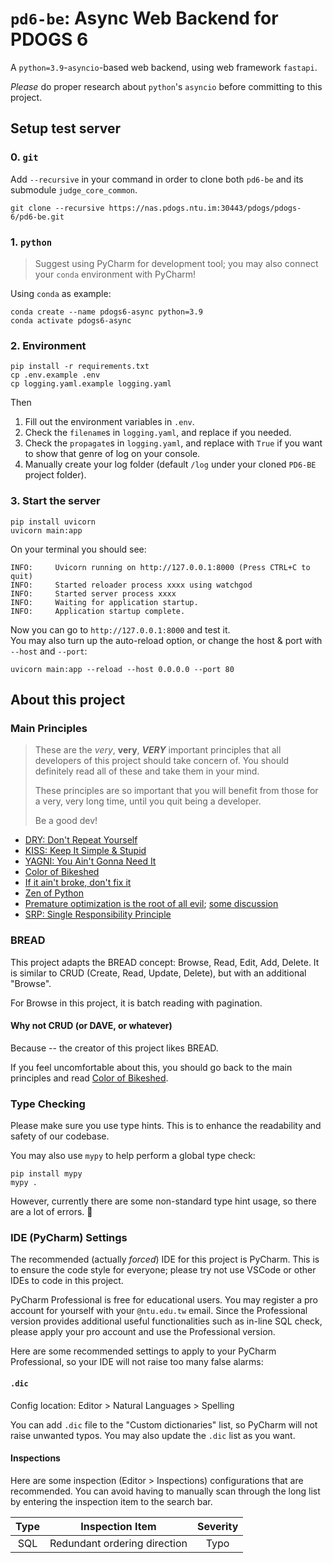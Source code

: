 # `pd6-be`: Async Web Backend for PDOGS 6

A `python=3.9`-`asyncio`-based web backend, using web framework `fastapi`.

*Please* do proper research about `python`'s `asyncio` before committing to this project.

## Setup test server

### 0. `git`
Add `--recursive` in your command in order to clone both `pd6-be` and its submodule `judge_core_common`. 
```shell
git clone --recursive https://nas.pdogs.ntu.im:30443/pdogs/pdogs-6/pd6-be.git
```
### 1. `python`

> Suggest using PyCharm for development tool; you may also connect your `conda` environment with PyCharm!

Using `conda` as example:
```shell
conda create --name pdogs6-async python=3.9
conda activate pdogs6-async
```

### 2. Environment
```shell
pip install -r requirements.txt
cp .env.example .env
cp logging.yaml.example logging.yaml
```

Then
1. Fill out the environment variables in `.env`.
2. Check the `filename`s in `logging.yaml`, and replace if you needed.
3. Check the `propagate`s in `logging.yaml`, and replace with `True` if you want to show that genre of log on your console.
4. Manually create your log folder (default `/log` under your cloned `PD6-BE` project folder).

### 3. Start the server

```shell
pip install uvicorn
uvicorn main:app
```

On your terminal you should see:

```
INFO:     Uvicorn running on http://127.0.0.1:8000 (Press CTRL+C to quit)
INFO:     Started reloader process xxxx using watchgod
INFO:     Started server process xxxx
INFO:     Waiting for application startup.
INFO:     Application startup complete.
```
Now you can go to `http://127.0.0.1:8000` and test it.  
You may also turn up the auto-reload option, or change the host & port with `--host` and `--port`:
```shell
uvicorn main:app --reload --host 0.0.0.0 --port 80
```

## About this project

### Main Principles

> These are the _very_, **very**, **_VERY_** important principles that all developers of this project should take concern of.
> You should definitely read all of these and take them in your mind.
> 
> These principles are so important that you will benefit from those for a very, very long time,
> until you quit being a developer.
> 
> Be a good dev!

- [DRY: Don't Repeat Yourself](https://en.wikipedia.org/wiki/Don%27t_repeat_yourself)
- [KISS: Keep It Simple & Stupid](https://en.wikipedia.org/wiki/KISS_principle)
- [YAGNI: You Ain't Gonna Need It](https://en.wikipedia.org/wiki/You_aren%27t_gonna_need_it)
- [Color of Bikeshed](https://bikeshed.com/)
- [If it ain't broke, don't fix it](https://en.wikipedia.org/wiki/Bert_Lance#If_it_ain't_broke,_don't_fix_it)
- [Zen of Python](https://www.python.org/dev/peps/pep-0020/)
- [Premature optimization is the root of all evil](https://en.wikiquote.org/wiki/Donald_Knuth#Computer_Programming_as_an_Art_(1974));
  [some discussion](https://softwareengineering.stackexchange.com/questions/80084/is-premature-optimization-really-the-root-of-all-evil)
- [SRP: Single Responsibility Principle](https://en.wikipedia.org/wiki/Single-responsibility_principle)

### BREAD
This project adapts the BREAD concept: Browse, Read, Edit, Add, Delete.
It is similar to CRUD (Create, Read, Update, Delete), but with an additional "Browse".  

For Browse in this project, it is batch reading with pagination.

#### Why not CRUD (or DAVE, or whatever)
Because -- the creator of this project likes BREAD.

If you feel uncomfortable about this, you should go back to the main principles and read [Color of Bikeshed](https://bikeshed.com/).

### Type Checking

Please make sure you use type hints. This is to enhance the readability and safety of our codebase.

You may also use `mypy` to help perform a global type check:
```shell
pip install mypy
mypy .
```

However, currently there are some non-standard type hint usage, so there are a lot of errors. 🥲

### IDE (PyCharm) Settings

The recommended (actually *forced*) IDE for this project is PyCharm. This is to ensure the code style for everyone;
please try not use VSCode or other IDEs to code in this project.

PyCharm Professional is free for educational users. You may register a pro account for yourself with your `@ntu.edu.tw`
email. Since the Professional version provides additional useful functionalities such as in-line SQL check, please
apply your pro account and use the Professional version.

Here are some recommended settings to apply to your PyCharm Professional, so your IDE will not raise too many 
false alarms:

#### `.dic`

Config location: Editor > Natural Languages > Spelling

You can add `.dic` file to the "Custom dictionaries" list, so PyCharm will not raise unwanted typos. You may also update
the `.dic` list as you want.

#### Inspections

Here are some inspection (Editor > Inspections) configurations that are recommended. You can avoid having to manually 
scan through the long list by entering the inspection item to the search bar.

| Type |       Inspection Item        | Severity |
|:----:| ---------------------------- |:--------:|
| SQL  | Redundant ordering direction |   Typo   |
